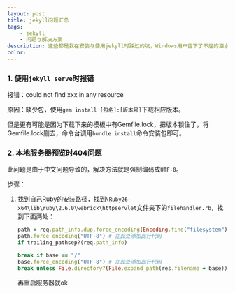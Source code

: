 ```yaml
---
layout: post
title: jekyll问题汇总
tags:
    - jekyll
    - 问题与解决方案
description: 这些都是我在安装与使用jekyll时踩过的坑，Windows用户留下了不屈的泪水。
color: 
---
```

<!--more-->
### 1. 使用`jekyll serve`时报错

报错：could not find xxx in any resource

原因：缺少包，使用`gem install [包名]:[版本号]`下载相应版本。

但是更有可能是因为下载下来的模板中有Gemfile.lock，把版本锁住了，将Gemfile.lock删去，命令台调用`bundle install`命令安装包即可。

### 2. 本地服务器预览时404问题

此问题是由于中文问题导致的，解决方法就是强制编码成`UTF-8`。

步骤：

1. 找到自己Ruby的安装路径，找到`\Ruby26-x64\lib\ruby\2.6.0\webrick\httpservlet`文件夹下的`filehandler.rb`，找到下面两处：
    ```ruby
    path = req.path_info.dup.force_encoding(Encoding.find("filesystem"))
    path.force_encoding("UTF-8") # 在此处添加此行代码
    if trailing_pathsep?(req.path_info)
    ```
    ```ruby
    break if base == "/"
    base.force_encoding("UTF-8") # 在此处添加此行代码
    break unless File.directory?(File.expand_path(res.filename + base))
    ```
    再重启服务器就ok


